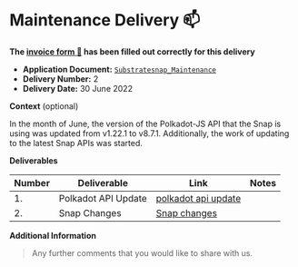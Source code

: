 # Maintenance Delivery :mailbox:

**The
[invoice form :pencil:](https://docs.google.com/forms/d/e/1FAIpQLSfmNYaoCgrxyhzgoKQ0ynQvnNRoTmgApz9NrMp-hd8mhIiO0A/viewform)
has been filled out correctly for this delivery**

- **Application Document:** [`Substratesnap_Maintenance`](https://github.com/w3f/Grants-Program/blob/master/maintenance/Substratesnap_Maintenance.md)
- **Delivery Number:** 2
- **Delivery Date:** 30 June 2022

**Context** (optional)

In the month of June, the version of the Polkadot-JS API that the Snap is using was updated from v1.22.1 to v8.7.1.
Additionally, the work of updating to the latest Snap APIs was started.

**Deliverables**

| Number | Deliverable         | Link                                                                                                                       | Notes |
| ------ | ------------------- | -------------------------------------------------------------------------------------------------------------------------- | ----- |
| 1.     | Polkadot API Update | [polkadot api update](https://github.com/ChainSafe/metamask-snap-polkadot/commit/e8e9ea5067d430c13b9543bead1b7fd66a9ea272) |
| 2.     | Snap Changes        | [Snap changes](https://github.com/ChainSafe/metamask-snap-polkadot/commit/b141728cc54b3acf9b2defb8aeec32de134094d9)        |

**Additional Information**

> Any further comments that you would like to share with us.
